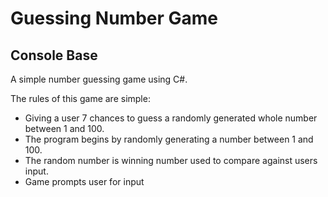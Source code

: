 # Guessing Number Game
## Console Base

A simple number guessing game using C#. 

The rules of this game are simple:
 - Giving a user 7 chances to guess a randomly generated whole number between 1 and 100.
 - The program begins by randomly generating a number between 1 and 100.
 - The random number is winning number used to compare against users input.
 - Game prompts user for input
